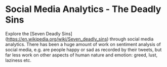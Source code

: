 # Social Media Analytics - The Deadly Sins
Explore the [Seven Deadly Sins] (https://en.wikipedia.org/wiki/Seven_deadly_sins) through social media analytics. There has been a huge amount of work on sentiment analysis of social media, e.g. are people happy or sad as recorded by their tweets, but far less work on other aspects of human nature and emotion: greed, lust, laziness etc. 
